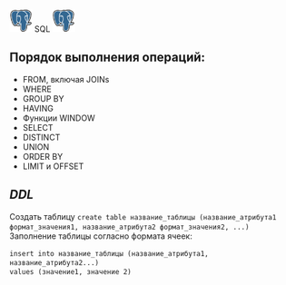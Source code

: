 <div>
  <img src="https://github.com/devicons/devicon/blob/master/icons/postgresql/postgresql-original.svg" width="40px"/>
  SQL
  <img src="https://github.com/devicons/devicon/blob/master/icons/postgresql/postgresql-original.svg" width="40px"/>
</div>                                                                                                                             
                                                   
## Порядок выполнения операций:

- FROM, включая JOINs
- WHERE
- GROUP BY
- HAVING
- Функции WINDOW
- SELECT
- DISTINCT
- UNION
- ORDER BY
- LIMIT и OFFSET
                                                                          
## _DDL_
Создать таблицу
``
create table название_таблицы (название_атрибута1 формат_значения1, название_атрибута2 формат_значения2, ...)
``
Заполнение таблицы согласно формата ячеек:
```
insert into название_таблицы (название_атрибута1, название_атрибута2...)
values (значение1, значение 2)
```
